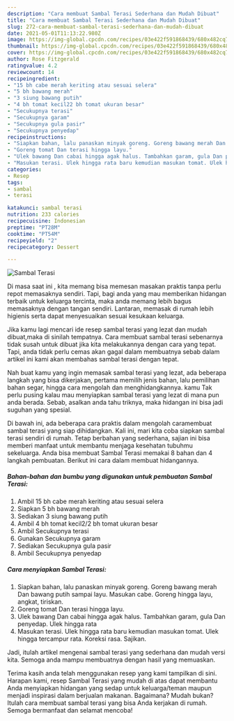 ```yaml
---
description: "Cara membuat Sambal Terasi Sederhana dan Mudah Dibuat"
title: "Cara membuat Sambal Terasi Sederhana dan Mudah Dibuat"
slug: 272-cara-membuat-sambal-terasi-sederhana-dan-mudah-dibuat
date: 2021-05-01T11:13:22.980Z
image: https://img-global.cpcdn.com/recipes/03e422f591868439/680x482cq70/sambal-terasi-foto-resep-utama.jpg
thumbnail: https://img-global.cpcdn.com/recipes/03e422f591868439/680x482cq70/sambal-terasi-foto-resep-utama.jpg
cover: https://img-global.cpcdn.com/recipes/03e422f591868439/680x482cq70/sambal-terasi-foto-resep-utama.jpg
author: Rose Fitzgerald
ratingvalue: 4.2
reviewcount: 14
recipeingredient:
- "15 bh cabe merah keriting atau sesuai selera"
- "5 bh bawang merah"
- "3 siung bawang putih"
- "4 bh tomat kecil22 bh tomat ukuran besar"
- "Secukupnya terasi"
- "Secukupnya garam"
- "Secukupnya gula pasir"
- "Secukupnya penyedap"
recipeinstructions:
- "Siapkan bahan, lalu panaskan minyak goreng. Goreng bawang merah Dan bawang putih sampai layu. Masukan cabe. Goreng hingga layu, angkat, tiriskan."
- "Goreng tomat Dan terasi hingga layu."
- "Ulek bawang Dan cabai hingga agak halus. Tambahkan garam, gula Dan penyedap. Ulek hingga rata"
- "Masukan terasi. Ulek hingga rata baru kemudian masukan tomat. Ulek hingga tercampur rata. Koreksi rasa. Sajikan."
categories:
- Resep
tags:
- sambal
- terasi

katakunci: sambal terasi 
nutrition: 233 calories
recipecuisine: Indonesian
preptime: "PT28M"
cooktime: "PT54M"
recipeyield: "2"
recipecategory: Dessert

---
```



![Sambal Terasi](https://img-global.cpcdn.com/recipes/03e422f591868439/680x482cq70/sambal-terasi-foto-resep-utama.jpg)

Di masa  saat ini , kita memang bisa memesan masakan praktis tanpa perlu repot memasaknya sendiri. Tapi, bagi anda yang mau memberikan hidangan terbaik untuk keluarga tercinta, maka anda memang lebih bagus memasaknya dengan tangan sendiri. Lantaran, memasak di rumah lebih higienis serta dapat menyesuaikan sesuai kesukaan keluarga.

Jika kamu lagi mencari ide resep sambal terasi yang lezat dan mudah dibuat,maka di sinilah tempatnya. Cara membuat sambal terasi  sebenarnya tidak susah untuk dibuat jika kita melakukannya dengan cara yang tepat. Tapi, anda tidak perlu cemas akan gagal dalam membuatnya 
sebab dalam artikel ini kami akan membahas sambal terasi dengan tepat.  



Nah buat kamu yang ingin memasak sambal terasi yang lezat, ada beberapa langkah yang bisa dikerjakan, pertama memilih jenis bahan, lalu pemilihan bahan segar, hingga cara mengolah dan menghidangkannya. kamu Tak perlu pusing kalau mau menyiapkan sambal terasi yang lezat di mana pun anda berada. Sebab, asalkan anda  tahu triknya, maka hidangan ini bisa jadi suguhan yang spesial.

Di bawah ini, ada beberapa cara praktis  dalam mengolah caramembuat sambal terasi yang siap dihidangkan. Kali ini, mari kita coba siapkan sambal terasi sendiri di rumah. Tetap berbahan yang sederhana, sajian ini bisa memberi manfaat untuk membantu menjaga kesehatan tubuhmu sekeluarga. Anda bisa membuat Sambal Terasi memakai 8 bahan dan 4 langkah pembuatan. Berikut ini cara dalam membuat hidangannya.

<!--inarticleads1-->

##### Bahan-bahan dan bumbu yang digunakan untuk pembuatan Sambal Terasi:

1. Ambil 15 bh cabe merah keriting atau sesuai selera
1. Siapkan 5 bh bawang merah
1. Sediakan 3 siung bawang putih
1. Ambil 4 bh tomat kecil2/2 bh tomat ukuran besar
1. Ambil Secukupnya terasi
1. Gunakan Secukupnya garam
1. Sediakan Secukupnya gula pasir
1. Ambil Secukupnya penyedap




<!--inarticleads2-->

##### Cara menyiapkan Sambal Terasi:

1. Siapkan bahan, lalu panaskan minyak goreng. Goreng bawang merah Dan bawang putih sampai layu. Masukan cabe. Goreng hingga layu, angkat, tiriskan.
1. Goreng tomat Dan terasi hingga layu.
1. Ulek bawang Dan cabai hingga agak halus. Tambahkan garam, gula Dan penyedap. Ulek hingga rata
1. Masukan terasi. Ulek hingga rata baru kemudian masukan tomat. Ulek hingga tercampur rata. Koreksi rasa. Sajikan.




Jadi, itulah artikel mengenai  sambal terasi  yang sederhana dan mudah versi kita. Semoga anda mampu membuatnya dengan hasil yang memuaskan. 

Terima kasih anda telah menggunakan resep yang kami tampilkan di sini. Harapan kami, resep  Sambal Terasi yang mudah di atas dapat membantu Anda menyiapkan hidangan yang sedap untuk keluarga/teman maupun menjadi inspirasi dalam berjualan makanan. Bagaimana? Mudah bukan? Itulah cara membuat sambal terasi yang bisa Anda kerjakan di rumah. Semoga bermanfaat dan selamat mencoba!

